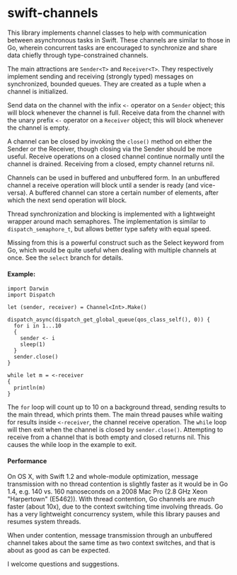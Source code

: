 swift-channels
==============

This library implements channel classes to help with communication between
asynchronous tasks in Swift. These channels are similar to those
in Go, wherein concurrent tasks are encouraged to synchronize and share
data chiefly through type-constrained channels.

The main attractions are `Sender<T>` and `Receiver<T>`. They respectively
implement sending and receiving (strongly typed) messages on synchronized,
bounded queues. They are created as a tuple when a channel is initialized.

Send data on the channel with the infix `<-` operator on a
`Sender` object; this will block whenever the channel is full.
Receive data from the channel with the unary prefix `<-`
operator on a `Receiver` object; this will block whenever
the channel is empty.

A channel can be closed by invoking the `close()` method on either the
Sender or the Receiver, though closing via the Sender should be more
useful. Receive operations on a closed channel continue normally until
the channel is drained. Receiving from a closed, empty channel returns nil.

Channels can be used in buffered and unbuffered form. In an unbuffered
channel a receive operation will block until a sender is ready (and
vice-versa). A buffered channel can store a certain number of
elements, after which the next send operation will block.

Thread synchronization and blocking is implemented with a lightweight wrapper
around mach semaphores. The implementation is similar to
`dispatch_semaphore_t`, but allows better type safety with equal speed.

Missing from this is a powerful construct such as the Select keyword
from Go, which would be quite useful when dealing with multiple
channels at once. See the `select` branch for details.

#### Example:
```
import Darwin
import Dispatch

let (sender, receiver) = Channel<Int>.Make()

dispatch_async(dispatch_get_global_queue(qos_class_self(), 0)) {
  for i in 1...10
  {
    sender <- i
    sleep(1)
  }
  sender.close()
}

while let m = <-receiver
{
  println(m)
}
```

The `for` loop will count up to 10 on a background thread, sending
results to the main thread, which prints them. The main thread pauses
while waiting for results inside `<-receiver`, the channel receive
operation. The `while` loop will then exit when the channel is
closed by `sender.close()`. Attempting to receive from a channel that
is both empty and closed returns nil.
This causes the while loop in the example to exit.

#### Performance

On OS X, with Swift 1.2 and whole-module optimization,
message transmission with no thread contention is slightly faster as
it would be in Go 1.4, e.g. 140 vs. 160 nanoseconds on a 2008 Mac Pro
(2.8 GHz Xeon "Harpertown" (E5462)).
With thread contention, Go channels are *much* faster (about 10x),
due to the context switching time involving threads. Go has a
very lightweight concurrency system, while this library pauses and
resumes system threads.

When under contention, message transmission through an unbuffered channel
takes about the same time as two context switches, and that
is about as good as can be expected.

I welcome questions and suggestions.
